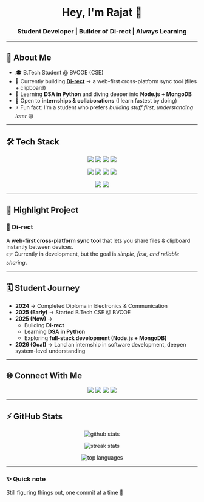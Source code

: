 <!-- Banner / Header -->
<h1 align="center">Hey, I'm Rajat 👋</h1>
<h3 align="center">Student Developer | Builder of Di-rect | Always Learning</h3>

---

## 🚀 About Me
- 🎓 B.Tech Student @ BVCOE (CSE)  
- 🔭 Currently building **[Di-rect](#)** → a web-first cross-platform sync tool (files + clipboard)  
- 🌱 Learning **DSA in Python** and diving deeper into **Node.js + MongoDB**  
- 💼 Open to **internships & collaborations** (I learn fastest by doing)  
- ⚡ Fun fact: I'm a student who prefers *building stuff first, understanding later* 😅  

---

## 🛠️ Tech Stack
<p align="center">
  <!-- Languages -->
  <img src="https://img.shields.io/badge/Python-3776AB?style=for-the-badge&logo=python&logoColor=white" />
  <img src="https://img.shields.io/badge/C-00599C?style=for-the-badge&logo=c&logoColor=white" />
  <img src="https://img.shields.io/badge/C++-00599C?style=for-the-badge&logo=cplusplus&logoColor=white" />
  <img src="https://img.shields.io/badge/JavaScript-F7DF1E?style=for-the-badge&logo=javascript&logoColor=black" />
</p>

<p align="center">
  <!-- Frameworks & Tools -->
  <img src="https://img.shields.io/badge/Node.js-339933?style=for-the-badge&logo=node.js&logoColor=white" />
  <img src="https://img.shields.io/badge/Express.js-000000?style=for-the-badge&logo=express&logoColor=white" />
  <img src="https://img.shields.io/badge/MongoDB-4EA94B?style=for-the-badge&logo=mongodb&logoColor=white" />
  <img src="https://img.shields.io/badge/Git-F05032?style=for-the-badge&logo=git&logoColor=white" />
</p>

<p align="center">
  <!-- Frontend -->
  <img src="https://img.shields.io/badge/HTML5-E34F26?style=for-the-badge&logo=html5&logoColor=white" />
  <img src="https://img.shields.io/badge/CSS3-1572B6?style=for-the-badge&logo=css3&logoColor=white" />
</p>

---

## 📌 Highlight Project
### 🔹 Di-rect
A **web-first cross-platform sync tool** that lets you share files & clipboard instantly between devices.  
👉 Currently in development, but the goal is *simple, fast, and reliable sharing*.  

---

## 🗓️ Student Journey
- **2024** → Completed Diploma in Electronics & Communication  
- **2025 (Early)** → Started B.Tech CSE @ BVCOE  
- **2025 (Now)** →  
   - Building **Di-rect**  
   - Learning **DSA in Python**  
   - Exploring **full-stack development (Node.js + MongoDB)**  
- **2026 (Goal)** → Land an internship in software development, deepen system-level understanding  

---

## 🌐 Connect With Me
<p align="center">
  <a href="https://www.linkedin.com/in/rajatnath-mishra-411499276/"><img src="https://img.shields.io/badge/LinkedIn-0077B5?style=for-the-badge&logo=linkedin&logoColor=white"/></a>
  <a href="https://x.com/RajatnathMishra"><img src="https://img.shields.io/badge/Twitter-1DA1F2?style=for-the-badge&logo=twitter&logoColor=white"/></a>
  <a href="https://www.instagram.com/_rajatnath_/"><img src="https://img.shields.io/badge/Instagram-E4405F?style=for-the-badge&logo=instagram&logoColor=white"/></a>
  <a href="mailto:rajat.mishra.dev@gmail.com"><img src="https://img.shields.io/badge/Email-D14836?style=for-the-badge&logo=gmail&logoColor=white"/></a>
</p>

---

## ⚡ GitHub Stats
<p align="center">
  <img src="https://github-readme-stats.vercel.app/api?username=rajatnath&show_icons=true&theme=tokyonight" alt="github stats" />
</p>

<p align="center">
  <img src="https://github-readme-streak-stats.herokuapp.com/?user=rajatnath&theme=tokyonight" alt="streak stats" />
</p>

<p align="center">
  <img src="https://github-readme-stats.vercel.app/api/top-langs/?username=rajatnath&layout=compact&theme=tokyonight" alt="top languages" />
</p>

---

### ✨ Quick note
Still figuring things out, one commit at a time 🚀  
